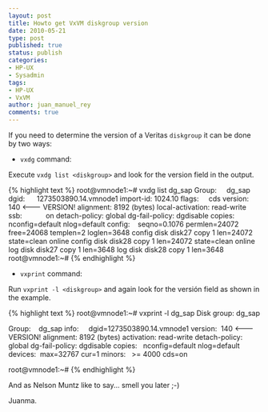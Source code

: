 ```yaml
---
layout: post
title: Howto get VxVM diskgroup version
date: 2010-05-21
type: post
published: true
status: publish
categories:
- HP-UX
- Sysadmin
tags:
- HP-UX
- VxVM
author: juan_manuel_rey
comments: true
---
```


If you need to determine the version of a Veritas `diskgroup` it can be done by two ways:

-   `vxdg` command:

Execute `vxdg list <diskgroup>` and look for the version field in the output.

{% highlight text %}
root@vmnode1:~# vxdg list dg_sap
Group:     dg_sap
dgid:      1273503890.14.vmnode1
import-id: 1024.10
flags:     cds
version:   140 <--- VERSION!
alignment: 8192 (bytes)
local-activation: read-write
ssb:            on
detach-policy: global
dg-fail-policy: dgdisable
copies:    nconfig=default nlog=default
config:    seqno=0.1076 permlen=24072 free=24068 templen=2 loglen=3648
config disk disk27 copy 1 len=24072 state=clean online
config disk disk28 copy 1 len=24072 state=clean online
log disk disk27 copy 1 len=3648
log disk disk28 copy 1 len=3648
root@vmnode1:~#
{% endhighlight %}

-   `vxprint` command:

Run `vxprint -l <diskgroup>` and again look for the versión field as shown in the example.

{% highlight text %}
root@vmnode1:~# vxprint -l dg_sap
Disk group: dg_sap

Group:    dg_sap
info:     dgid=1273503890.14.vmnode1
version:  140 <--- VERSION!
alignment: 8192 (bytes)
activation: read-write
detach-policy: global
dg-fail-policy: dgdisable
copies:   nconfig=default nlog=default
devices:  max=32767 cur=1
minors:   >= 4000
cds=on

root@vmnode1:~#
{% endhighlight %}

And as Nelson Muntz like to say... smell you later ;-)

Juanma.
